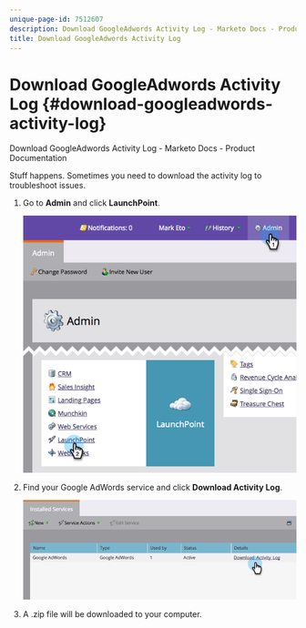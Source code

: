 ```yaml
---
unique-page-id: 7512607
description: Download GoogleAdwords Activity Log - Marketo Docs - Product Documentation
title: Download GoogleAdwords Activity Log
---
```


# Download GoogleAdwords Activity Log {#download-googleadwords-activity-log}

Download GoogleAdwords Activity Log - Marketo Docs - Product Documentation

Stuff happens. Sometimes you need to download the activity log to troubleshoot issues.

1. Go to&nbsp;**Admin** and click&nbsp;**LaunchPoint**.

   ![](assets/image2015-4-22-15-3a33-3a47.png)

1. Find your Google AdWords service and click **Download Activity Log**.

   ![](assets/image2015-4-22-17-3a49-3a49.png)

1. A .zip file will be downloaded to your computer.

